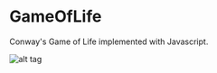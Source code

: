 # GameOfLife
Conway's Game of Life implemented with Javascript.

![alt tag](https://github.com/xTaha/GameOfLife/blob/master/out.gif)
